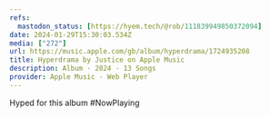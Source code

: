 ```yaml
---
refs:
  mastodon_status: [https://hyem.tech/@rob/111839949850372094]
date: 2024-01-29T15:30:03.534Z
media: ["272"]
url: https://music.apple.com/gb/album/hyperdrama/1724935208
title: Hyperdrama by Justice on Apple Music
description: Album · 2024 · 13 Songs
provider: Apple Music - Web Player
---
```


Hyped for this album #NowPlaying
